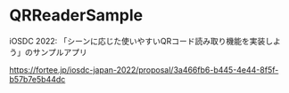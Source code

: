 # QRReaderSample

iOSDC 2022: 「シーンに応じた使いやすいQRコード読み取り機能を実装しよう」のサンプルアプリ

https://fortee.jp/iosdc-japan-2022/proposal/3a466fb6-b445-4e44-8f5f-b57b7e5b44dc
